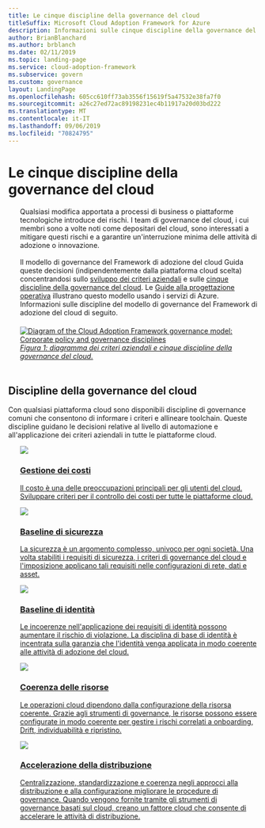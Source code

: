 ```yaml
---
title: Le cinque discipline della governance del cloud
titleSuffix: Microsoft Cloud Adoption Framework for Azure
description: Informazioni sulle cinque discipline della governance del cloud nel Framework di adozione del cloud.
author: BrianBlanchard
ms.author: brblanch
ms.date: 02/11/2019
ms.topic: landing-page
ms.service: cloud-adoption-framework
ms.subservice: govern
ms.custom: governance
layout: LandingPage
ms.openlocfilehash: 605cc610ff73ab3556f15619f5a47532e38fa7f0
ms.sourcegitcommit: a26c27ed72ac89198231ec4b11917a20d03bd222
ms.translationtype: MT
ms.contentlocale: it-IT
ms.lasthandoff: 09/06/2019
ms.locfileid: "70824795"
---
```

# <a name="the-five-disciplines-of-cloud-governance"></a>Le cinque discipline della governance del cloud

<!-- markdownlint-disable MD033 -->

<ul class="panelContent cardsI">
    <li style="display: flex; flex-direction: column;">
        <div class="cardSize">
            <div class="cardPadding" style="padding-bottom:10px;">
                <div class="card" style="padding-bottom:10px;">
                    <div class="cardText" style="padding-left:0px;">
Qualsiasi modifica apportata a processi di business o piattaforme tecnologiche introduce dei rischi. I team di governance del cloud, i cui membri sono a volte noti come depositari del cloud, sono interessati a mitigare questi rischi e a garantire un'interruzione minima delle attività di adozione o innovazione.<br/><br/>Il modello di governance del Framework di adozione del cloud Guida queste decisioni (indipendentemente dalla piattaforma cloud scelta) concentrandosi sullo <a href="./corporate-policy.md">sviluppo dei criteri aziendali</a> e sulle <a href="#disciplines-of-cloud-governance">cinque discipline della governance del cloud</a>. Le <a href="./journeys/index.md">Guide alla progettazione operativa</a> illustrano questo modello usando i servizi di Azure. Informazioni sulle discipline del modello di governance del Framework di adozione del cloud di seguito.
                    </div>
                </div>
            </div>
        </div>
    </li>
    <li style="display: flex; flex-direction: column;">
        <a href="../_images/operational-transformation-govern-highres.png" style="display: flex; flex-direction: column; flex: 1 0 auto;">
            <div class="cardSize">
                <div class="cardPadding" style="padding-bottom:10px;">
                    <div class="card" style="padding-bottom:10px;">
                        <div class="cardText" style="padding-left:0px;">
    <img src="../_images/operational-transformation-govern-highres.png" alt="Diagram of the Cloud Adoption Framework governance model: Corporate policy and governance disciplines">
    <br>
    <i>Figura 1: diagramma dei criteri aziendali e cinque discipline della governance del cloud.</i>
                        </div>
                    </div>
                </div>
            </div>
        </a>
    </li>
</ul>

<!-- markdownlint-enable MD033 -->

## <a name="disciplines-of-cloud-governance"></a>Discipline della governance del cloud

Con qualsiasi piattaforma cloud sono disponibili discipline di governance comuni che consentono di informare i criteri e allineare toolchain. Queste discipline guidano le decisioni relative al livello di automazione e all'applicazione dei criteri aziendali in tutte le piattaforme cloud.

<!-- markdownlint-disable MD033 -->

<ul class="panelContent cardsA">
<li style="display: flex; flex-direction: column;">
    <a href="./cost-management/index.md" style="display: flex; flex-direction: column; flex: 1 0 auto;">
        <div class="cardSize" style="flex: 1 0 auto; display: flex;">
            <div class="cardPadding" style="display: flex;">
                <div class="card">
                    <div class="cardImageOuter">
                        <div class="cardImage">
                            <img src="../_images/governance/cost-management.png" class="x-hidden-focus"/>
                        </div>
                    </div>
                    <div class="cardText">
                        <h3>Gestione dei costi</h3>
                        <p>Il costo è una delle preoccupazioni principali per gli utenti del cloud. Sviluppare criteri per il controllo dei costi per tutte le piattaforme cloud.</p>
                    </div>
                </div>
            </div>
        </div>
    </a>
</li>
<li style="display: flex; flex-direction: column;">
    <a href="./security-baseline/index.md" style="display: flex; flex-direction: column; flex: 1 0 auto;">
        <div class="cardSize" style="flex: 1 0 auto; display: flex;">
            <div class="cardPadding" style="display: flex;">
                <div class="card">
                    <div class="cardImageOuter">
                        <div class="cardImage">
                            <img src="../_images/governance/security-baseline.png" class="x-hidden-focus"/>
                        </div>
                    </div>
                    <div class="cardText">
                        <h3>Baseline di sicurezza</h3>
                        <p>La sicurezza è un argomento complesso, univoco per ogni società. Una volta stabiliti i requisiti di sicurezza, i criteri di governance del cloud e l'imposizione applicano tali requisiti nelle configurazioni di rete, dati e asset.</p>
                    </div>
                </div>
            </div>
        </div>
    </a>
</li>
<li style="display: flex; flex-direction: column;">
    <a href="./identity-baseline/index.md" style="display: flex; flex-direction: column; flex: 1 0 auto;">
        <div class="cardSize" style="flex: 1 0 auto; display: flex;">
            <div class="cardPadding" style="display: flex;">
                <div class="card">
                    <div class="cardImageOuter">
                        <div class="cardImage">
                            <img src="../_images/governance/identity-baseline.png" class="x-hidden-focus"/>
                        </div>
                    </div>
                    <div class="cardText">
                        <h3>Baseline di identità</h3>
                        <p>Le incoerenze nell'applicazione dei requisiti di identità possono aumentare il rischio di violazione. La disciplina di base di identità è incentrata sulla garanzia che l'identità venga applicata in modo coerente alle attività di adozione del cloud.</p>
                    </div>
                </div>
            </div>
        </div>
    </a>
</li>
<li style="display: flex; flex-direction: column;">
    <a href="./resource-consistency/index.md" style="display: flex; flex-direction: column; flex: 1 0 auto;">
        <div class="cardSize" style="flex: 1 0 auto; display: flex;">
            <div class="cardPadding" style="display: flex;">
                <div class="card">
                    <div class="cardImageOuter">
                        <div class="cardImage">
                            <img src="../_images/governance/resource-consistency.png" class="x-hidden-focus"/>
                        </div>
                    </div>
                    <div class="cardText">
                        <h3>Coerenza delle risorse</h3>
                        <p>Le operazioni cloud dipendono dalla configurazione della risorsa coerente. Grazie agli strumenti di governance, le risorse possono essere configurate in modo coerente per gestire i rischi correlati a onboarding, Drift, individuabilità e ripristino.</p>
                    </div>
                </div>
            </div>
        </div>
    </a>
</li>
<li style="display: flex; flex-direction: column;">
    <a href="./deployment-acceleration/index.md" style="display: flex; flex-direction: column; flex: 1 0 auto;">
        <div class="cardSize" style="flex: 1 0 auto; display: flex;">
            <div class="cardPadding" style="display: flex;">
                <div class="card">
                    <div class="cardImageOuter">
                        <div class="cardImage">
                            <img src="../_images/governance/deployment-acceleration.png" class="x-hidden-focus"/>
                        </div>
                    </div>
                    <div class="cardText">
                        <h3>Accelerazione della distribuzione</h3>
                        <p>Centralizzazione, standardizzazione e coerenza negli approcci alla distribuzione e alla configurazione migliorare le procedure di governance. Quando vengono fornite tramite gli strumenti di governance basati sul cloud, creano un fattore cloud che consente di accelerare le attività di distribuzione.</p>
                    </div>
                </div>
            </div>
        </div>
    </a>
</li>
</ul>

<!-- markdownlint-enable MD033 -->
